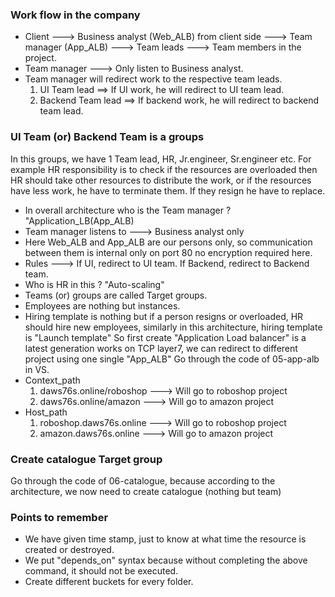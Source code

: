### Work flow in the company
- Client ---> Business analyst (Web_ALB) from client side ---> Team manager (App_ALB) ---> Team leads --->
  Team members in the project.
- Team manager ---> Only listen to Business analyst.
- Team manager will redirect work to the respective team leads.
  1. UI Team lead ==> If UI work, he will redirect to UI team lead.
  2. Backend Team lead ==> If backend work, he will redirect to backend team lead.
### UI Team (or) Backend Team is a groups
In this groups, we have 1 Team lead, HR, Jr.engineer, Sr.engineer etc. For example HR responsibility is to check if the resources are overloaded then HR should take other resources to distribute the work, or if the resources have less work, he have to terminate them. If they resign he have to replace.
- In overall architecture who is the Team manager ? "Application_LB(App_ALB)
- Team manager listens to ---> Business analyst only
- Here Web_ALB and App_ALB are our persons only, so communication between them is internal only on port 80
  no encryption required here.
- Rules ---> If UI, redirect to UI team. If Backend, redirect to Backend team.
- Who is HR in this ? "Auto-scaling"
- Teams (or) groups are called Target groups.
- Employees are nothing but instances.
- Hiring template is nothing but if a person resigns or overloaded, HR should hire new employees, similarly in
  this architecture, hiring template is "Launch template"
So first create "Application Load balancer" is a latest generation works on TCP layer7, we can redirect to different project using one single "App_ALB" Go through the code of 05-app-alb in VS.
- Context_path
  1. daws76s.online/roboshop ---> Will go to roboshop project
  2. daws76s.online/amazon ---> Will go to amazon project
- Host_path
  1. roboshop.daws76s.online ---> Will go to roboshop project
  2. amazon.daws76s.online ---> Will go to amazon project

### Create catalogue Target group
Go through the code of 06-catalogue, because according to the architecture, we now need to create catalogue (nothing but team)

### Points to remember
- We have given time stamp, just to know at what time the resource is created or destroyed.
- We put "depends_on" syntax  because without completing the above command, it should not be executed.
- Create different buckets for every folder.

